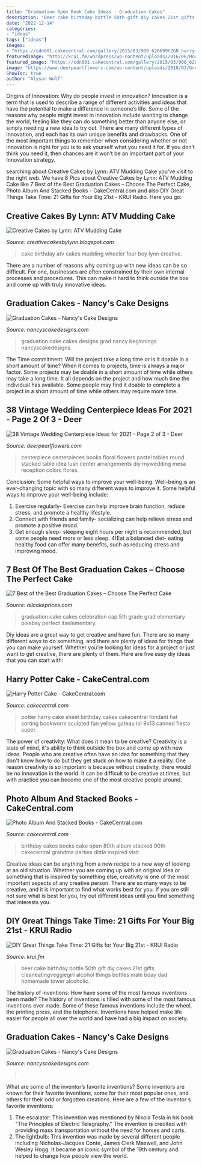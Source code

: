 ```yaml
---
title: "Graduation Open Book Cake Ideas : Graduation Cakes"
description: "Beer cake birthday bottle 50th gift diy cakes 21st gifts cleaneatingveggiegirl alcohol things bottles male bday dad homemade tower alcoholic"
date: "2022-12-14"
categories:
- "ideas"
tags: ["ideas"]
images:
- "https://cdn001.cakecentral.com/gallery/2015/03/900_620699tZGN_harry-potter-cake.jpg"
featuredImage: "http://krui.fm/wordpress/wp-content/uploads/2016/06/How-to-Make-Beer-Bottle-Cake-14-681x1024.jpg"
featured_image: "https://cdn001.cakecentral.com/gallery/2015/03/900_620699tZGN_harry-potter-cake.jpg"
image: "https://www.deerpearlflowers.com/wp-content/uploads/2018/03/Great-idea-for-a-wedding-centerpiece-lush-floral-in-pastel-colors-stacked-on-vintage-books.jpg"
ShowToc: true
author: "Alyson Wolf"
---
```



Origins of Innovation: Why do people invest in innovation?
Innovation is a term that is used to describe a range of different activities and ideas that have the potential to make a difference in someone’s life. Some of the reasons why people might invest in innovation include wanting to change the world, feeling like they can do something better than anyone else, or simply needing a new idea to try out. There are many different types of innovation, and each has its own unique benefits and drawbacks. One of the most important things to remember when considering whether or not innovation is right for you is to ask yourself what you need it for. If you don’t think you need it, then chances are it won’t be an important part of your Innovation strategy.

	

		
searching about Creative Cakes by Lynn: ATV Mudding Cake you've visit to the right web. We have 8 Pics about Creative Cakes by Lynn: ATV Mudding Cake like 7 Best of the Best Graduation Cakes – Choose The Perfect Cake, Photo Album And Stacked Books - CakeCentral.com and also DIY Great Things Take Time: 21 Gifts for Your Big 21st - KRUI Radio. Here you go:
		
    
## Creative Cakes By Lynn: ATV Mudding Cake

<img loading=lazy src="http://1.bp.blogspot.com/-LcUi51s9DHg/Uc4Ak1PcMnI/AAAAAAAABYY/7U6zDVEqPC0/s1600/IMG_5944.JPG" onerror="this.onerror=null;this.src='https://tse1.mm.bing.net/th?id=OIP.U6Ey-ukEIW05hLnQPU-PVgHaF-&amp;pid=15.1';" alt="Creative Cakes by Lynn: ATV Mudding Cake">

_Source: creativecakesbylynn.blogspot.com_

>cake birthday atv cakes mudding wheeler four boy lynn creative. 

	

There are a number of reasons why coming up with new ideas can be so difficult. For one, businesses are often constrained by their own internal processes and procedures. This can make it hard to think outside the box and come up with truly innovative ideas.

    
## Graduation Cakes - Nancy&#039;s Cake Designs

<img loading=lazy src="https://nancyscakedesigns.com/wp-content/uploads/2017/01/High-School-Grad-768x1024.jpg" onerror="this.onerror=null;this.src='https://tse4.mm.bing.net/th?id=OIP.D0WzVvsF8bFjwv0mK1X-OwHaJ4&amp;pid=15.1';" alt="Graduation Cakes - Nancy&#039;s Cake Designs">

_Source: nancyscakedesigns.com_

>graduation cake cakes designs grad nancy beginnings nancyscakedesigns. 

	

The Time commitment: Will the project take a long time or is it doable in a short amount of time?
When it comes to projects, time is always a major factor. Some projects may be doable in a short amount of time while others may take a long time. It all depends on the project and how much time the individual has available. Some people may find it doable to complete a project in a short amount of time while others may require more time.

    
## 38 Vintage Wedding Centerpiece Ideas For 2021 - Page 2 Of 3 - Deer

<img loading=lazy src="https://www.deerpearlflowers.com/wp-content/uploads/2018/03/Great-idea-for-a-wedding-centerpiece-lush-floral-in-pastel-colors-stacked-on-vintage-books.jpg" onerror="this.onerror=null;this.src='https://tse3.mm.bing.net/th?id=OIP.1vAf6e3ZoWU5RKXAdNxgXQHaLH&amp;pid=15.1';" alt="38 Vintage Wedding Centerpiece Ideas for 2021 - Page 2 of 3 - Deer">

_Source: deerpearlflowers.com_

>centerpiece centerpieces books floral flowers pastel tables round stacked table idea lush center arrangements diy mywedding mesa reception colors flores. 

	

Conclusion: Some helpful ways to improve your well-being.
Well-being is an ever-changing topic with so many different ways to improve it. Some helpful ways to improve your well-being include: 
1) Exercise regularly- Exercise can help improve brain function, reduce stress, and promote a healthy lifestyle. 
2) Connect with friends and family- socializing can help relieve stress and promote a positive mood. 
3) Get enough sleep- sleeping eight hours per night is recommended, but some people need more or less sleep. 
4)Eat a balanced diet- eating healthy food can offer many benefits, such as reducing stress and improving mood.

    
## 7 Best Of The Best Graduation Cakes – Choose The Perfect Cake

<img loading=lazy src="https://www.allcakeprices.com/wp-content/uploads/2019/01/graduation-cake-1398944_1920.jpg" onerror="this.onerror=null;this.src='https://tse1.mm.bing.net/th?id=OIP.GOs3rs9_a3DvAqSUOTuvoAHaLH&amp;pid=15.1';" alt="7 Best of the Best Graduation Cakes – Choose The Perfect Cake">

_Source: allcakeprices.com_

>graduation cake cakes celebration cap 5th grade grad elementary pixabay perfect itselementary. 

	

Diy ideas are a great way to get creative and have fun. There are so many different ways to do something, and there are plenty of ideas for things that you can make yourself. Whether you’re looking for ideas for a project or just want to get creative, there are plenty of them. Here are five easy diy ideas that you can start with: 

    
## Harry Potter Cake - CakeCentral.com

<img loading=lazy src="https://cdn001.cakecentral.com/gallery/2015/03/900_620699tZGN_harry-potter-cake.jpg" onerror="this.onerror=null;this.src='https://tse1.mm.bing.net/th?id=OIP.idKYVjT47ivFqEq_W0kPYQHaFj&amp;pid=15.1';" alt="Harry Potter Cake - CakeCentral.com">

_Source: cakecentral.com_

>potter harry cake sheet birthday cakes cakecentral fondant hat sorting bookworm sculpted fan yellow gateau lol 9x13 canned fiesta super. 

	

The power of creativity: What does it mean to be creative?
Creativity is a state of mind, it's ability to think outside the box and come up with new ideas. People who are creative often have an idea for something that they don't know how to do but they get stuck on how to make it a reality. One reason creativity is so important is because without creativity, there would be no innovation in the world. It can be difficult to be creative at times, but with practice you can become one of the most creative people around.

    
## Photo Album And Stacked Books - CakeCentral.com

<img loading=lazy src="https://cdn001.cakecentral.com/gallery/2015/03/900_607612kOVp_photo-album-and-stacked-books.jpg" onerror="this.onerror=null;this.src='https://tse4.mm.bing.net/th?id=OIP.vM_TIuKectZ5-W7KrUfaOwHaJ4&amp;pid=15.1';" alt="Photo Album And Stacked Books - CakeCentral.com">

_Source: cakecentral.com_

>birthday cakes books cake open 80th album stacked 90th cakecentral grandma parties dittle inspired visit. 

	

Creative ideas can be anything from a new recipe to a new way of looking at an old situation. Whether you are coming up with an original idea or something that is inspired by something else, creativity is one of the most important aspects of any creative person. There are so many ways to be creative, and it is important to find what works best for you. If you are still not sure what is best for you, try out different ideas until you find something that interests you.

    
## DIY Great Things Take Time: 21 Gifts For Your Big 21st - KRUI Radio

<img loading=lazy src="http://krui.fm/wordpress/wp-content/uploads/2016/06/How-to-Make-Beer-Bottle-Cake-14-681x1024.jpg" onerror="this.onerror=null;this.src='https://tse2.mm.bing.net/th?id=OIP.exr9QbfajEFB8IMXzs0xZAHaLI&amp;pid=15.1';" alt="DIY Great Things Take Time: 21 Gifts for Your Big 21st - KRUI Radio">

_Source: krui.fm_

>beer cake birthday bottle 50th gift diy cakes 21st gifts cleaneatingveggiegirl alcohol things bottles male bday dad homemade tower alcoholic. 

	

The history of inventions: How have some of the most famous inventions been made?
The history of inventions is filled with some of the most famous inventions ever made. Some of these famous inventions include the wheel, the printing press, and the telephone. Inventions have helped make life easier for people all over the world and have had a big impact on society.

    
## Graduation Cakes - Nancy&#039;s Cake Designs

<img loading=lazy src="https://nancyscakedesigns.com/wp-content/uploads/2017/01/R.N.-Grad-768x1024.jpg" onerror="this.onerror=null;this.src='https://tse2.mm.bing.net/th?id=OIP.aAQcctU1F7H-XUvH-COi9QHaJ4&amp;pid=15.1';" alt="Graduation Cakes - Nancy&#039;s Cake Designs">

_Source: nancyscakedesigns.com_

>. 

	

What are some of the inventor’s favorite inventions?
Some inventors are known for their favorite inventions, some for their most popular ones, and others for their odd or forgotten creations. Here are a few of the inventor s favorite inventions:
1. The escalator: This invention was mentioned by Nikola Tesla in his book "The Principles of Electric Telegraphy." The invention is credited with providing mass transportation without the need for horses and carts.
2. The lightbulb: This invention was made by several different people including Nicholas-Jacques Conte, James Clerk Maxwell, and John Wesley Hogg. It became an iconic symbol of the 19th century and helped to change how people view the world.


